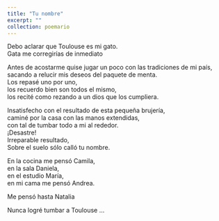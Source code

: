 ```yaml
---
title: "Tu nombre"
excerpt: ""
collection: poemario
---
```


<p>Debo aclarar que Toulouse es mi gato.<br>
Gata me corregirías de inmediato</p>

<p>Antes de acostarme quise jugar un poco con las tradiciones de mi país,<br> 
sacando a relucir mis deseos del paquete de menta.<br>
Los repasé uno por uno,<br> 
los recuerdo bien son todos el mismo,<br>
los recité como rezando a un dios que los cumpliera.</p>

<p>Insatisfecho con el resultado de esta pequeña brujería,<br> 
caminé por la casa con las manos extendidas,<br> 
  con tal de tumbar todo a mi al rededor.<br> 
¡Desastre!<br> 
  Irreparable resultado,<br>  
  Sobre el suelo sólo calló tu nombre.</p>

<p>En la cocina me pensó Camila, <br>
en la sala Daniela, <br>
en el estudio María, <br>
en mi cama me pensó Andrea.<br></p>

<p>Me pensó hasta Natalia</p>

<p>Nunca logré tumbar a Toulouse ...</p>

